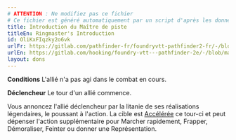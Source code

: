 ```yaml
---
# ATTENTION : Ne modifiez pas ce fichier
# Ce fichier est généré automatiquement par un script d'après les données du module Foundry VTT officiel et de sa traduction
title: Introduction du Maître de piste
titleEn: Ringmaster's Introduction
id: OliKxFIqzky2o6vk
urlFr: https://gitlab.com/pathfinder-fr/foundryvtt-pathfinder2-fr/-/blob/master/data/feats/OliKxFIqzky2o6vk.htm
urlEn: https://gitlab.com/hooking/foundry-vtt---pathfinder-2e/-/blob/master/packs/data/feats.db/ringmaster-s-introduction.json
layout: dons
---
```

**Conditions** L'allié n'a pas agi dans le combat en cours.

**Déclencheur** Le tour d'un allié commence.

Vous annoncez l'allié déclencheur par la litanie de ses réalisations légendaires, le poussant à l'action. La cible est [Accélérée](../conditions/accéléré.html) ce tour-ci et peut dépenser l'action supplémentaire pour Marcher rapidement, Frapper, Démoraliser, Feinter ou donner une Représentation.
